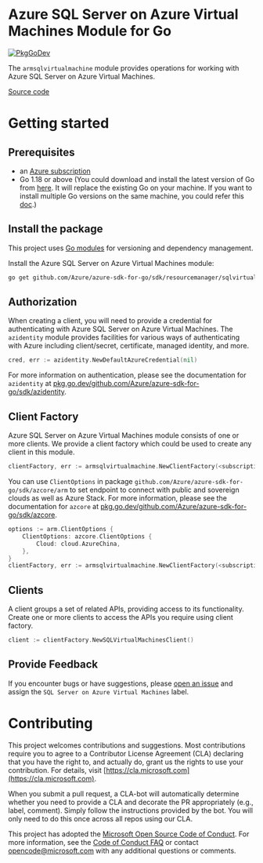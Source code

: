 # Azure SQL Server on Azure Virtual Machines Module for Go

[![PkgGoDev](https://pkg.go.dev/badge/github.com/Azure/azure-sdk-for-go/sdk/resourcemanager/sqlvirtualmachine/armsqlvirtualmachine)](https://pkg.go.dev/github.com/Azure/azure-sdk-for-go/sdk/resourcemanager/sqlvirtualmachine/armsqlvirtualmachine)

The `armsqlvirtualmachine` module provides operations for working with Azure SQL Server on Azure Virtual Machines.

[Source code](https://github.com/Azure/azure-sdk-for-go/tree/main/sdk/resourcemanager/sqlvirtualmachine/armsqlvirtualmachine)

# Getting started

## Prerequisites

- an [Azure subscription](https://azure.microsoft.com/free/)
- Go 1.18 or above (You could download and install the latest version of Go from [here](https://go.dev/doc/install). It will replace the existing Go on your machine. If you want to install multiple Go versions on the same machine, you could refer this [doc](https://go.dev/doc/manage-install).)

## Install the package

This project uses [Go modules](https://github.com/golang/go/wiki/Modules) for versioning and dependency management.

Install the Azure SQL Server on Azure Virtual Machines module:

```sh
go get github.com/Azure/azure-sdk-for-go/sdk/resourcemanager/sqlvirtualmachine/armsqlvirtualmachine
```

## Authorization

When creating a client, you will need to provide a credential for authenticating with Azure SQL Server on Azure Virtual Machines.  The `azidentity` module provides facilities for various ways of authenticating with Azure including client/secret, certificate, managed identity, and more.

```go
cred, err := azidentity.NewDefaultAzureCredential(nil)
```

For more information on authentication, please see the documentation for `azidentity` at [pkg.go.dev/github.com/Azure/azure-sdk-for-go/sdk/azidentity](https://pkg.go.dev/github.com/Azure/azure-sdk-for-go/sdk/azidentity).

## Client Factory

Azure SQL Server on Azure Virtual Machines module consists of one or more clients. We provide a client factory which could be used to create any client in this module.

```go
clientFactory, err := armsqlvirtualmachine.NewClientFactory(<subscription ID>, cred, nil)
```

You can use `ClientOptions` in package `github.com/Azure/azure-sdk-for-go/sdk/azcore/arm` to set endpoint to connect with public and sovereign clouds as well as Azure Stack. For more information, please see the documentation for `azcore` at [pkg.go.dev/github.com/Azure/azure-sdk-for-go/sdk/azcore](https://pkg.go.dev/github.com/Azure/azure-sdk-for-go/sdk/azcore).

```go
options := arm.ClientOptions {
    ClientOptions: azcore.ClientOptions {
        Cloud: cloud.AzureChina,
    },
}
clientFactory, err := armsqlvirtualmachine.NewClientFactory(<subscription ID>, cred, &options)
```

## Clients

A client groups a set of related APIs, providing access to its functionality.  Create one or more clients to access the APIs you require using client factory.

```go
client := clientFactory.NewSQLVirtualMachinesClient()
```

## Provide Feedback

If you encounter bugs or have suggestions, please
[open an issue](https://github.com/Azure/azure-sdk-for-go/issues) and assign the `SQL Server on Azure Virtual Machines` label.

# Contributing

This project welcomes contributions and suggestions. Most contributions require
you to agree to a Contributor License Agreement (CLA) declaring that you have
the right to, and actually do, grant us the rights to use your contribution.
For details, visit [https://cla.microsoft.com](https://cla.microsoft.com).

When you submit a pull request, a CLA-bot will automatically determine whether
you need to provide a CLA and decorate the PR appropriately (e.g., label,
comment). Simply follow the instructions provided by the bot. You will only
need to do this once across all repos using our CLA.

This project has adopted the
[Microsoft Open Source Code of Conduct](https://opensource.microsoft.com/codeofconduct/).
For more information, see the
[Code of Conduct FAQ](https://opensource.microsoft.com/codeofconduct/faq/)
or contact [opencode@microsoft.com](mailto:opencode@microsoft.com) with any
additional questions or comments.